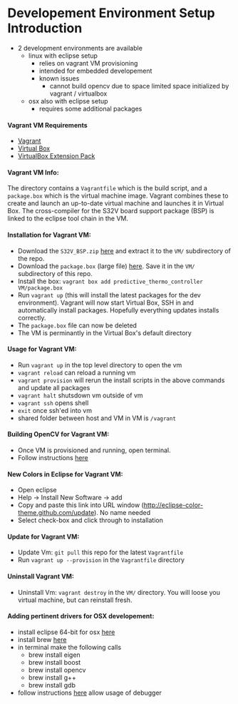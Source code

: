 # Developement Environment Setup Introduction
* 2 development environments are available
	* linux with eclipse setup
		* relies on vagrant VM provisioning
		* intended for embedded developement
		* known issues
			* cannot build opencv due to space limited space initialized by vagrant / virtualbox
	* osx also with eclipse setup
		* requires some additional packages


#### Vagrant VM Requirements
* [Vagrant](https://www.vagrantup.com/downloads.html)
* [Virtual Box](https://www.virtualbox.org/wiki/Downloads)
* [VirtualBox  Extension Pack](http://download.virtualbox.org/virtualbox/5.0.10/Oracle_VM_VirtualBox_Extension_Pack-5.0.10-104061.vbox-extpack)

#### Vagrant VM Info:
The directory contains a `Vagrantfile` which is the build script, and a `package.box` which is the virtual machine image. Vagrant combines these to create and launch an up-to-date virtual machine and launches it in Virtual Box. The cross-compiler for the S32V board support package (BSP) is linked to the eclipse tool chain in the VM.

#### Installation for Vagrant VM:
* Download the `S32V_BSP.zip` [here](https://drive.google.com/open?id=0Bxacre40weBuZEZDdEswTVRIZms) and extract it to the `VM/` subdirectory of the repo. 
* Download the `package.box` (large file) [here](https://drive.google.com/open?id=0B-HGy6dgp_EHMGtzTW1rOGdJYVE). Save it in the `VM/` subdirectory of this repo.
* Install the box: `vagrant box add predictive_thermo_controller VM/package.box` 
* Run `vagrant up` (this will install the latest packages for the dev environment). Vagrant will now start Virtual Box, SSH in and automatically install packages. Hopefully everything updates installs correctly.
* The `package.box` file can now be deleted
* The VM is perminantly in the Virtual Box's default directory

#### Usage for Vagrant VM:
* Run `vagrant up` in the top level directory to open the vm
* `vagrant reload` can reload a running vm
* `vagrant provision` will rerun the install scripts in the above commands and update all packages
* `vagrant halt` shutsdown vm outside of vm
* `vagrant ssh` opens shell
* `exit` once ssh'ed into vm
* shared folder between host and VM in VM is `/vagrant`

#### Building OpenCV for Vagrant VM: 
* Once VM is provisioned and running, open terminal.
* Follow instructions [here](http://docs.opencv.org/2.4/doc/tutorials/introduction/linux_install/linux_install.html)

#### New Colors in Eclipse for Vagrant VM:
* Open eclipse
* Help -> Install New Software -> add 
* Copy and paste this link into URL window (http://eclipse-color-theme.github.com/update). No name needed
* Select check-box and click through to installation

#### Update for Vagrant VM:
* Update Vm: `git pull` this repo for the latest `Vagrantfile`
* Run `vagrant up --provision` in the `Vagrantfile` directory

#### Uninstall Vagrant VM:
* Uninstall Vm: `vagrant destroy` in the `VM/` directory. You will loose you virtual machine, but can reinstall fresh.

#### Adding pertinent drivers for OSX developement:
* install eclipse 64-bit for osx [here](http://www.eclipse.org/downloads/packages/eclipse-ide-cc-developers/galileosr2)
* install brew [here](http://brew.sh/)
* in terminal make the following calls 
	* brew install eigen
	* brew install boost
	* brew install opencv
	* brew install g++
	* brew install gdb
* follow instructions [here](http://stackoverflow.com/questions/13913818/how-to-get-a-codesigned-gdb-on-osx) allow usage of debugger



